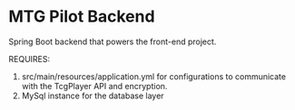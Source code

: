 # MTG Pilot Backend

Spring Boot backend that powers the front-end project.

REQUIRES:
1) src/main/resources/application.yml for configurations to communicate with the TcgPlayer API and encryption.
2) MySql instance for the database layer
